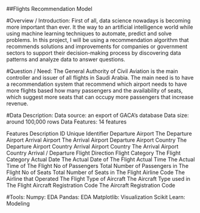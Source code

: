 ##Flights Recommendation Model

#Overview / Introduction:
First of all, data science nowadays is becoming more important than ever. It the way to an artificial intelligence world while using machine learning techniques to automate, predict and solve problems. In this project, I will be using a recommendation algorithm that recommends solutions and improvements for companies or government sectors to support their decision-making process by discovering data patterns and analyze data to answer questions.

#Question / Need:
The General Authority of Civil Aviation is the main controller and issuer of all flights in Saudi Arabia. The main need is to have a recommendation system that recommend which airport needs to have more flights based how many passengers and the availability of seats, which suggest more seats that can occupy more passengers that increase revenue.

#Data Description:
Data source: an export of GACA’s database
Data size: around 100,000 rows 
Data Features: 14 features

Features                                                   Description 
ID                                                         Unique Identifier
Departure Airport                                          The Departure Airport
Arrival Airport                                            The Arrival Airport
Departure Airport Country                                  The Departure Airport Country
Arrival Airport Country                                    The Arrival Airport Country
Arrival / Departure 	                                   Flight Direction
Flight Category	                                           The Flight Category
Actual Date	                                               The Actual Date of The Flight
Actual Time	                                               The Actual Time of The Flight
No of Passengers                                           Total Number of Passengers in The Flight
No of Seats 	                                           Total Number of Seats in The Flight
Airline Code	                                           The Airline that Operated The Flight
Type of Aircraft	                                       The Aircraft Type used in The Flight
Aircraft Registration Code	                               The Aircraft Registration Code

#Tools:
Numpy: EDA
Pandas: EDA
Matplotlib: Visualization
Scikit Learn: Modeling
